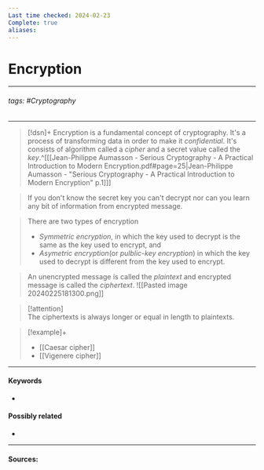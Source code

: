 ```yaml
---
Last time checked: 2024-02-23
Complete: true
aliases:
---
```

# Encryption
***
###### tags: #Cryptography
***
>[!dsn]+ 
>Encryption is a fundamental concept of cryptography. It's a process of transforming data in order to make it *confidential*. It's consists of algorithm called a *cipher* and a secret value called the *key*.^[[[Jean-Philippe Aumasson - Serious Cryptography - A Practical Introduction to Modern Encryption.pdf#page=25|Jean-Philippe Aumasson - "Serious Cryptography - A Practical Introduction to Modern Encryption" p.1]]]

>If you don't know the secret key you can't decrypt nor can you learn any bit of information from encrypted message.

>There are two types of encryption
>- *Symmetric encryption*, in which the key used to decrypt is the same as the key used to encrypt, and
>- *Asymetric encryption*(or *pulblic-key encryption*) in which the key used to decrypt is different from the key used to encrypt. 

>An unencrypted message is called the *plaintext* and encrypted message is called the *ciphertext*.
>![[Pasted image 20240225181300.png]]

>[!attention]  
>The ciphertexts is always longer or equal in length to plaintexts.

>[!example]+ 
>- [[Caesar cipher]]
>- [[Vigenere cipher]]
***
#### Keywords
- 
#### Possibly related
- 
***
#### Sources:
